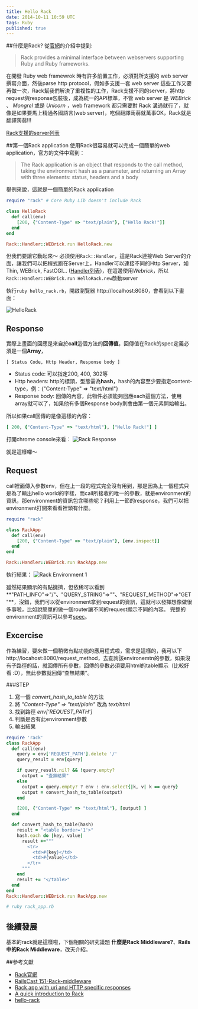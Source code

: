 ```yaml
---
title: Hello Rack
date: 2014-10-11 10:59 UTC
tags: Ruby
published: true
---
```


##什麼是Rack?
從[官網](http://rack.github.io/)的介紹中提到:

> Rack provides a minimal interface between webservers supporting Ruby and Ruby frameworks.

在開發 Ruby web framewrok 時有許多前置工作，必須對所支援的 web server 撰寫介面，然後parse http protocol，假如多支援一套 web server 這些工作又要再做一次，Rack幫我們解決了重複性的工作，Rack支援不同的server，將http request與response包裝後，成為統一的API標準，不管 web server 是 *WEBrick* 、 *Mongrel* 或是 *Unicorn* ，web framework 都只需要對 Rack 溝通就行了，就像是如果要馬上精通各國語言(web server)，吃個翻譯蒟蒻就萬事OK，Rack就是翻譯蒟蒻!!!

[Rack支援的server列表](https://github.com/rack/rack)

##第一個Rack application
使用Rack很容易就可以完成一個簡單的web application，官方的文件中寫到：

> The Rack application is an object that responds to the call method, taking the environment hash as a parameter, and returning an Array with three elements: status, headers and a body

舉例來說，這就是一個簡單的Rack application

~~~ ruby
require "rack" # Core Ruby Lib doesn't include Rack

class HelloRack
  def call(env)
    [200, {"Content-Type" => "text/plain"}, ["Hello Rack!"]]
  end
end

Rack::Handler::WEBrick.run HelloRack.new
~~~

但我們要讓它動起來～ 必須使用```Rack::Handler```，這是Rack連接Web Server的介面，讓我們可以把程式跑在Server上，Handler可以連接不同的Http Server，如 Thin, WEBrick, FastCGI... ([Handler列表][RackHandler])，在這邊使用*Webrick*，所以```Rack::Handler::WEBrick.run HelloRack.new```啟動server

執行```ruby hello_rack.rb```，開啟瀏覽器 http://localhost:8080，會看到以下畫面：

![HelloRack][1]

## Response

實際上畫面的回應是來自於**call**這個方法的**回傳值**，回傳值在Rack的spec定義必須是一個**Array**，

~~~
[ Status Code, Http Header, Response body ]
~~~
- Status code: 可以指定200, 400, 302等
- Http headers: http的標頭，型態需為**hash**，hash的內容至少要指定content-type，例：{"Content-Type" => "text/html"}
- Response body: 回傳的內容，此物件必須能夠回應each這個方法，使用array就可以了，如果他有多個Response body則會由第一個元素開始輸出。

所以如果call回傳的是像這樣的內容：

~~~ ruby
[ 200, {"Content-Type" => "text/html"}, ["Hello Rack!"] ]
~~~
打開chrome console來看：
![Rack Response][2]

就是這樣囉～

## Request
call裡面傳入參數env，但在上一段的程式完全沒有用到，那是因為上一個程式只是為了輸出hello world的字樣，而call所接收的唯一的參數，就是environment的資訊，那environment的資訊包含哪些呢？利用上一節的response，我們可以把environment打開來看看裡頭有什麼。

~~~ ruby
require "rack"

class RackApp
  def call(env)
    [200, {"Content-Type" => "text/plain"}, [env.inspect]]
  end
end

Rack::Handler::WEBrick.run RackApp.new
~~~
執行結果：
![Rack Environment 1][3]

雖然結果顯示的有點擁擠，但依稀可以看到**"PATH_INFO"=>"/"**、**"QUERY_STRING"=>""**、**"REQUEST_METHOD"=>"GET"**，沒錯，我們可以從environment拿到request的資訊，這就可以發揮想像做很多事啦，比如說簡單的做一個router讓不同的request顯示不同的內容。
完整的environment的資訊可以參考[spec](http://rubydoc.info/github/rack/rack/master/file/SPEC)。

## Excercise

作為練習，要來做一個稍微有點功能的應用程式啦，需求是這樣的，我可以下http://locahost:8080/request_method，去查詢該environemtn的參數，如果沒有子路徑的話，就回傳所有參數，回傳的參數必須要用html的table顯示（比較好看 :D），無此參數就回傳“查無結果”。

###STEP
1. 寫一個 *convert_hash_to_table* 的方法
2. 將 *"Content-Type" => "text/plain"* 改為 *text/html*
3. 找到路徑 *env['REQUEST_PATH']*
4. 判斷是否有此environment參數
5. 輸出結果

~~~ ruby
require 'rack'
class RackApp
  def call(env)
    query = env['REQUEST_PATH'].delete '/'
    query_result = env[query]

    if query_result.nil? && !query.empty?
      output = "查無結果"
    else
      output = query.empty? ? env : env.select{|k, v| k == query}
      output = convert_hash_to_table(output)
    end

    [200, {"Content-Type" => "text/html"}, [output] ]
  end

  def convert_hash_to_table(hash)
    result = "<table border='1'>"
    hash.each do |key, value|
      result +="""
        <tr>
          <td>#{key}</td>
          <td>#{value}</td>
        </tr>
      """
    end
    result += "</table>"
  end
end
Rack::Handler::WEBrick.run RackApp.new

# ruby rack_app.rb
~~~

## 後續發展

基本的rack就是這樣啦，下個相關的研究議題 **什麼是Rack Middleware?**、**Rails中的Rack Middleware**，改天介紹。


##參考文獻
- [Rack官網](http://rack.github.io/)
- [RailsCast 151-Rack-middleware](http://asciicasts.com/episodes/151-rack-middleware)
- [Rack app with uri and HTTP specific responses](https://github.com/rack/rack/wiki/Rack-app-with-uri-and-HTTP-specific-responses)
- [A quick introduction to Rack](http://rubylearning.com/blog/a-quick-introduction-to-rack/)
- [hello-rack](http://m.onkey.org/ruby-on-rack-1-hello-rack)

[RackHandler]: https://github.com/rack/rack/tree/master/lib/rack/handler

[1]: /images/hello-rack/1.png
[2]: /images/hello-rack/2.png
[3]: /images/hello-rack/3.png